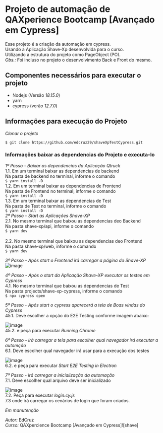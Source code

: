 # Projeto de automação de QAXperience Bootcamp [Avançado em Cypress]

Esse projeto é a criação da automação em cypress.<br/>
Usando a Aplicação Shave-Xp desenvolvida para o curso. </br>
Utilizando a estrutura do projeto como PageObject (PO).</br>
*Obs.:* Foi incluso no projeto o desenvolvimento Back e Front do mesmo. 

## Componentes necessários para executar o projeto

- Nodejs (Versão *18.15.0*)
- yarn
- cypress (verão *12.7.0*)

## Informações para execução do Projeto

*Clonar o projeto*
```
$ git clone https://github.com/edcruz29/shaveXpTestCypress.git
```

### Informações baixar as dependencias do Projeto e executa-lo

*_1º Passo - Baixar as dependencias da Aplicação Qtruck_* <br/>
  1.1. Em um terminal baixar as dependencias de backend <br/>
     Na pasta de backend no terminal, informe o comando <br/>
     ```
    $ yarn install -D
    ```    <br/>
  1.2. Em um terminal baixar as dependencias de Frontend <br/>
     Na pasta de Frontend no terminal, informe o comando <br/>
     ```
    $ yarn install -D
    ```    <br/>
  1.3. Em um terminal baixar as dependencias de Test <br/>
     Na pasta de Test no terminal, informe o comando <br/>
     ```
    $ yarn install -D
    ```    <br/>
*_2º Passo - Start as Aplicações Shave-XP_* <br/>
  2.1. No mesmo terminal que baixou as dependencias deo Backend <br/>
     Na pasta shave-xp/api, informe o comando <br/>
     ```
    $ yarn dev
    ```  <br/>  
  2.2. No mesmo terminal que baixou as dependencias deo Frontend <br/>
     Na pasta shave-xp/web, informe o comando <br/>
     ```
    $ yarn dev
    ```  <br/>      

*_3º Passo - Após start o Frontend irá carregar a página do Shave-XP_* <br/>
  ![image](https://user-images.githubusercontent.com/68963421/226124252-6feed30f-119e-476a-86fb-c1744decd8c5.png)<br/>

*_4º Passo - Após o start da Aplicação Shave-XP executar os testes em Cypress_* <br/>
  4.1. No mesmo terminal que baixou as dependencias de Test <br/>
     Na pasta projects/shave-xp-cypress, informe o comando <br/>
     ```
    $ npx cypress open
    ```  <br/>

*_5º Passo - Após start o cypress aparecerá a tela de Boas vindas do Cypress_* <br/>
  45.1. Deve escolher a opção do E2E Testing conforme imagem abaixo: <br/>

 ![image](https://user-images.githubusercontent.com/32333336/184724714-85d58d7a-9a17-461b-833d-f95c34f57e49.png)
<br/>
  45.2. e peça para executar *_Running Chrome_* <br/>

*_6º Passo - irá carregar a tela para escolher qual navegador irá executar a automção_* <br/>
  6.1. Deve escolher qual navegador irá usar para a execução dos testes <br/>

  ![image](https://user-images.githubusercontent.com/32333336/184724758-60bdeb40-a088-4376-a77f-1c331961a2a6.png)
<br/>
  6.2. e peça para executar *_Start E2E Testing in Electron_*  <br/>

*_7º Passo - irá carregar a inicialização da automação_* <br/>
  7.1. Deve escolher qual arquivo deve ser inicializado <br/>

  ![image](https://user-images.githubusercontent.com/32333336/184724794-51903da2-b8c5-43e4-99ca-20986cb9af2e.png)
<br/>
  7.2. Peça para executar *_login.cy.js_* <br/>
  7.3  onde irá carregar os cenários de login que foram criados.  <br/>



*Em manutenção*

*Autor:* EdCruz <br/>
*Curso:* QAXpercience Bootcamp [Avançado em Cypress]![shave]
